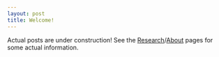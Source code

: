 ```yaml
---
layout: post
title: Welcome!
---
```



<!-- ![_config.yml]({{ site.baseurl }}/images/config.png) -->

Actual posts are under construction! 
See the [Research](https://jmsull.github.io/research/)/[About](https://jmsull.github.io/about/) pages for some actual information.
